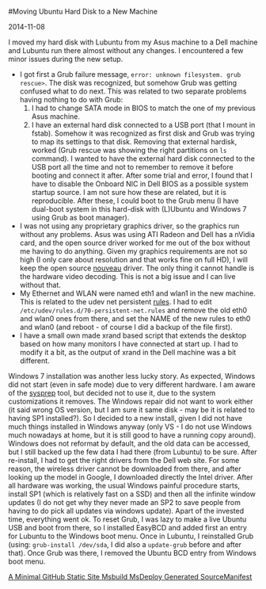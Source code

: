 #Moving Ubuntu Hard Disk to a New Machine

2014-11-08

<!--- tags: linux windows -->

I moved my hard disk with Lubuntu from my Asus machine to a Dell machine and Lubuntu run there almost without any changes. I encountered a few minor issues during the new setup.

* I got first a Grub failure message, `error: unknown filesystem. grub rescue>`. The disk was recognized, but somehow Grub was getting confused what to do next. This was related to two separate problems having nothing to do with Grub:
	1. I had to change SATA mode in BIOS to match the one of my previous Asus machine.
	1. I have an external hard disk connected to a USB port (that I mount in fstab). Somehow it was recognized as first disk and Grub was trying to map its settings to that disk. Removing that external hardisk, worked (Grub rescue was showing the right partitions on `ls` command). I wanted to have the external hard disk connected to the USB port all the time and not to remember to remove it before booting and connect it after. After some trial and error, I found that I have to disable the Onboard NIC in Dell BIOS as a possible system startup source. I am not sure how these are related, but it is reproducible.
After these, I could boot to the Grub menu (I have dual-boot system in this hard-disk with (L)Ubuntu and Windows 7 using Grub as boot manager).
* I was not using any proprietary graphics driver, so the graphics run without any problems. Asus was using ATI Radeon and Dell has a nVidia card, and the open source driver worked for me out of the box without me having to do anything. Given my graphics requirements are not so high (I only care about resolution and that works fine on full HD), I will keep the open source [nouveau](https://help.ubuntu.com/community/BinaryDriverHowto/Nvidia) driver. The only thing it cannot handle is the hardware video decoding. This is not a big issue and I can live without that.
* My Ethernet and WLAN were named eth1 and wlan1 in the new machine. This is related to the udev net persistent [rules](http://ubuntuforums.org/showthread.php?t=1007285). I had to edit `/etc/udev/rules.d/70-persistent-net.rules` and remove the old eth0 and wlan0 ones from there, and set the NAME of the new rules to eth0 and wlan0 (and reboot - of course I did a backup of the file first).
* I have a small own made xrand based script that extends the desktop based on how many monitors I have connected at start up. I had to modify it a bit, as the output of xrand in the Dell machine was a bit different.

Windows 7 installation was another less lucky story. As expected, Windows did not start (even in safe mode) due to very different hardware. I am aware of the [sysprep](http://technet.microsoft.com/en-us/library/cc721940.aspx) tool, but decided not to use it, due to the system customizations it removes. The Windows repair did not want to work either (it said wrong OS version, but I am sure it same disk - may be it is related to having SP1 installed?). So I decided to a new install, given I did not have much things installed in Windows anyway (only VS - I do not use Windows much nowadays at home, but it is still good to have a running copy around). Windows does not reformat by default, and the old data can be accessed, but I still backed up the few data I had there (from Lubuntu) to be sure. After re-install, I had to get the right drivers from the Dell web site. For some reason, the wireless driver cannot be downloaded from there, and after looking up the model in Google, I downloaded directly the Intel driver. After all hardware was working, the usual Windows painful procedure starts, install SP1 (which is relatively fast on a SSD) and then all the infinite window updates (I do not get why they never made an SP2 to save people from having to do pick all updates via windows update). Apart of the invested time, everything went ok. To reset Grub, I was lazy to make a live Ubuntu USB and boot from there, so I installed EasyBCD and added first an entry for Lubuntu to the Windows boot menu. Once in Lubuntu, I reinstalled Grub (using: `grub-install /dev/sda`, I did also a `update-grub` before and after that). Once Grub was there, I removed the Ubuntu BCD entry from Windows boot menu.

<ins class='nfooter'><a id='fprev' href='#blog/2014/2014-11-14-A-Minimal-GitHub-Static-Site.md'>A Minimal GitHub Static Site</a> <a id='fnext' href='#blog/2014/2014-09-15-Msbuild-MsDeploy-Generated-SourceManifest.md'>Msbuild MsDeploy Generated SourceManifest</a></ins>
